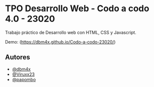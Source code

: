 
# TPO Desarrollo Web - Codo a codo 4.0 - 23020

Trabajo práctico de Desarrollo web con HTML, CSS y Javascript.

Demo: (https://dbm4x.github.io/Codo-a-codo-23020/)


## Autores

- [@dbm4x](https://www.github.com/dbm4x)
- [@Viruxx23](https://github.com/Viruxx23)
- [@papombo](https://github.com/papombo)







